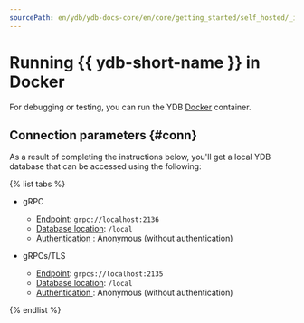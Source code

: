```yaml
---
sourcePath: en/ydb/ydb-docs-core/en/core/getting_started/self_hosted/_includes/ydb_docker/01_intro.md
---
```

# Running {{ ydb-short-name }} in Docker

For debugging or testing, you can run the YDB [Docker](https://docs.docker.com/get-docker/) container.

## Connection parameters {#conn}

As a result of completing the instructions below, you'll get a local YDB database that can be accessed using the following:

{% list tabs %}

- gRPC
  - [Endpoint](../../../../concepts/connect.md#endpoint): `grpc://localhost:2136`
  - [Database location](../../../../concepts/connect.md#database): `/local`
  - [Authentication ](../../../../concepts/connect.md#auth-modes): Anonymous (without authentication)

- gRPCs/TLS
  - [Endpoint](../../../../concepts/connect.md#endpoint): `grpcs://localhost:2135`
  - [Database location](../../../../concepts/connect.md#database): `/local`
  - [Authentication ](../../../../concepts/connect.md#auth-modes): Anonymous (without authentication)

{% endlist %}

